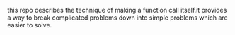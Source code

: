 this repo describes the technique of making a function call itself.it provides a way to break complicated problems down into simple problems which are easier to solve.
